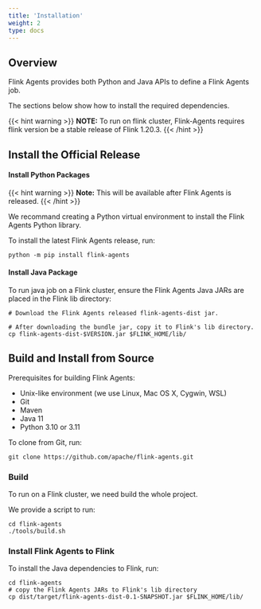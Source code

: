 ```yaml
---
title: 'Installation'
weight: 2
type: docs
---
```

<!--
Licensed to the Apache Software Foundation (ASF) under one
or more contributor license agreements.  See the NOTICE file
distributed with this work for additional information
regarding copyright ownership.  The ASF licenses this file
to you under the Apache License, Version 2.0 (the
"License"); you may not use this file except in compliance
with the License.  You may obtain a copy of the License at

  http://www.apache.org/licenses/LICENSE-2.0

Unless required by applicable law or agreed to in writing,
software distributed under the License is distributed on an
"AS IS" BASIS, WITHOUT WARRANTIES OR CONDITIONS OF ANY
KIND, either express or implied.  See the License for the
specific language governing permissions and limitations
under the License.
-->

## Overview
Flink Agents provides both Python and Java APIs to define a Flink Agents job.

The sections below show how to install the required dependencies.

{{< hint warning >}}
__NOTE:__ To run on flink cluster, Flink-Agents requires flink version be a stable release of Flink 1.20.3.
{{< /hint >}}
## Install the Official Release

#### Install Python Packages

{{< hint warning >}}
__Note:__ This will be available after Flink Agents is released.
{{< /hint >}}

We recommand creating a Python virtual environment to install the Flink Agents Python library.

To install the latest Flink Agents release, run:

```shell
python -m pip install flink-agents
```

#### Install Java Package
To run java job on a Flink cluster, ensure the Flink Agents Java JARs are placed in the Flink lib directory:

<!-- TODO: fill in the command after Flink Agents is released -->
```shell
# Download the Flink Agents released flink-agents-dist jar.

# After downloading the bundle jar, copy it to Flink's lib directory.
cp flink-agents-dist-$VERSION.jar $FLINK_HOME/lib/
```


## Build and Install from Source

Prerequisites for building Flink Agents:

* Unix-like environment (we use Linux, Mac OS X, Cygwin, WSL)
* Git
* Maven
* Java 11
* Python 3.10 or 3.11

To clone from Git, run:

```shell
git clone https://github.com/apache/flink-agents.git
```

### Build
To run on a Flink cluster, we need build the whole project.

We provide a script to run:

```shell
cd flink-agents
./tools/build.sh
```

### Install Flink Agents to Flink


To install the Java dependencies to Flink, run:

```shell
cd flink-agents
# copy the Flink Agents JARs to Flink's lib directory
cp dist/target/flink-agents-dist-0.1-SNAPSHOT.jar $FLINK_HOME/lib/
```
